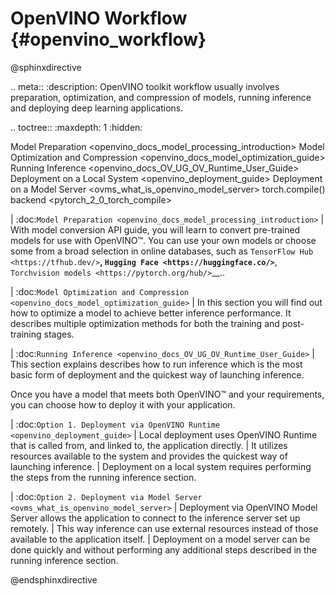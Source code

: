 # OpenVINO Workflow {#openvino_workflow}


@sphinxdirective

.. meta::
   :description: OpenVINO toolkit workflow usually involves preparation, 
                 optimization, and compression of models, running inference and 
                 deploying deep learning applications.

.. toctree::
   :maxdepth: 1
   :hidden:

   Model Preparation <openvino_docs_model_processing_introduction>
   Model Optimization and Compression <openvino_docs_model_optimization_guide>
   Running Inference <openvino_docs_OV_UG_OV_Runtime_User_Guide>
   Deployment on a Local System  <openvino_deployment_guide>
   Deployment on a Model Server <ovms_what_is_openvino_model_server>
   torch.compile() backend <pytorch_2_0_torch_compile>
   

| :doc:`Model Preparation <openvino_docs_model_processing_introduction>`
| With model conversion API guide, you will learn to convert pre-trained models for use with OpenVINO™. You can use your own models or choose some from a broad selection in online databases, such as `TensorFlow Hub <https://tfhub.dev/>`__, `Hugging Face <https://huggingface.co/>`__, `Torchvision models <https://pytorch.org/hub/>`__..

| :doc:`Model Optimization and Compression <openvino_docs_model_optimization_guide>`
| In this section you will find out how to optimize a model to achieve better inference performance. It describes multiple optimization methods for both the training and post-training stages. 

| :doc:`Running Inference <openvino_docs_OV_UG_OV_Runtime_User_Guide>`
| This section explains describes how to run inference which is the most basic form of deployment and the quickest way of launching inference.


Once you have a model that meets both OpenVINO™ and your requirements, you can choose how to deploy it with your application. 


| :doc:`Option 1. Deployment via OpenVINO Runtime <openvino_deployment_guide>` 
| Local deployment uses OpenVINO Runtime that is called from, and linked to, the application directly. 
| It utilizes resources available to the system and provides the quickest way of launching inference.
| Deployment on a local system requires performing the steps from the running inference section.


| :doc:`Option 2. Deployment via Model Server <ovms_what_is_openvino_model_server>`
| Deployment via OpenVINO Model Server allows the application to connect to the inference server set up remotely. 
| This way inference can use external resources instead of those available to the application itself. 
| Deployment on a model server can be done quickly and without performing any additional steps described in the running inference section.


@endsphinxdirective